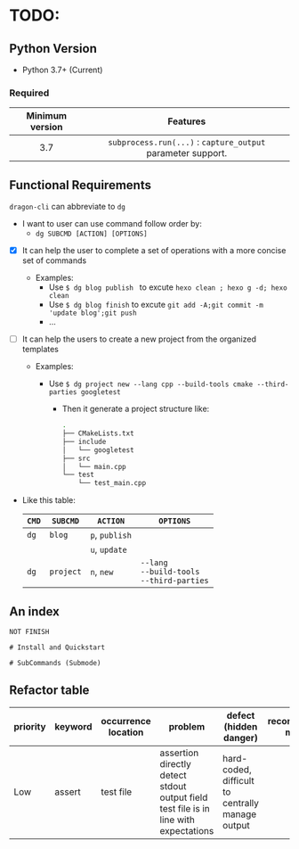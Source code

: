 # **TODO**:

## Python Version

- Python 3.7+ (Current)

### Required

| Minimum version |                           Features                           |
| :-------------: | :----------------------------------------------------------: |
|       3.7       | `subprocess.run(...)` : `capture_output`  parameter support. |


## Functional Requirements 

`dragon-cli` can abbreviate to `dg`
- I want to user can use command follow order by:
  - `dg SUBCMD [ACTION] [OPTIONS]`

- [x] It can help the user to complete a set of operations with a more concise set of commands

  - Examples:
    - Use `$ dg blog publish ` to excute `hexo clean ; hexo g -d; hexo clean `
    - Use `$ dg blog finish` to excute  `git add -A;git commit -m 'update blog';git push`
    - ...

- [ ] It can help the users to create a new project from the organized templates

  - Examples:

    - Use `$ dg project new --lang cpp --build-tools cmake --third-parties googletest`

      - Then it generate a project structure like:

        ```bash
        .
        ├── CMakeLists.txt
        ├── include
        │   └── googletest
        ├── src
        │   └── main.cpp
        └── test
            └── test_main.cpp
        ```

- Like this table:

  |`CMD`|`SUBCMD`|`ACTION`|`OPTIONS`|
  |---|---|---|---|
  |`dg`| `blog` | `p`,  `publish` | |
  ||  | `u`,  `update`| |
  |`dg`| `project` | `n`, `new` | `--lang`<br> `--build-tools`<br> `--third-parties`|

## An index
```
NOT FINISH

# Install and Quickstart

# SubCommands (Submode)

```

## Refactor table
| priority | keyword | occurrence location | problem | defect (hidden danger) | reconstruction means | reconstruction may bring improvement | current status | last update date |
|---|---|--- |---|---|---|---|---|---|
| Low  | assert | test file | assertion directly detect stdout output field test file is in line with expectations | hard-coded, difficult to centrally manage output | | | Click Framework Error Output has been organizing | ` 2019-02-15 21:42:48 ` |


